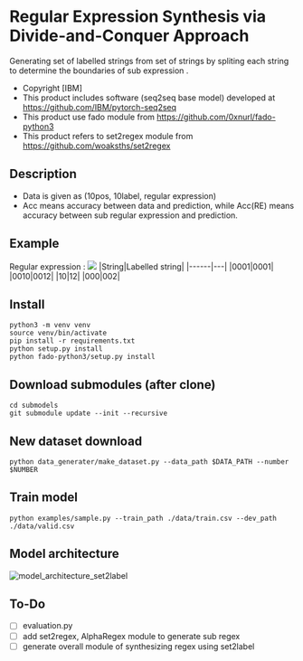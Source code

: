 # Regular Expression Synthesis via Divide-and-Conquer Approach
Generating set of labelled strings from set of strings by spliting each string to determine the boundaries of sub expression .

- Copyright [IBM]
- This product includes software (seq2seq base model) developed at https://github.com/IBM/pytorch-seq2seq
- This product use fado module from https://github.com/0xnurl/fado-python3
- This product refers to set2regex module from https://github.com/woaksths/set2regex

## Description
- Data is given as (10pos, 10label, regular expression)
- Acc means accuracy between data and prediction, while Acc(RE) means accuracy between sub regular expression and prediction.
## Example
Regular expression : _<img src="https://render.githubusercontent.com/render/math?math=0^* 1^? 0">_
|String|Labelled string|
|------|---|
|0001|0001|
|0010|0012|
|10|12|
|000|002|


## Install
```shell
python3 -m venv venv
source venv/bin/activate
pip install -r requirements.txt
python setup.py install
python fado-python3/setup.py install
```

## Download submodules (after clone)
    cd submodels  
    git submodule update --init --recursive
    
## New dataset download
    python data_generater/make_dataset.py --data_path $DATA_PATH --number $NUMBER

## Train model
    python examples/sample.py --train_path ./data/train.csv --dev_path ./data/valid.csv
    
    
## Model architecture
![model_architecture_set2label](https://user-images.githubusercontent.com/64397574/126556989-92c30f72-bca6-4a66-8ba9-b6d90261b085.PNG)

## To-Do
- [ ] evaluation.py 
- [ ] add set2regex, AlphaRegex module to generate sub regex
- [ ] generate overall module of synthesizing regex using set2label
